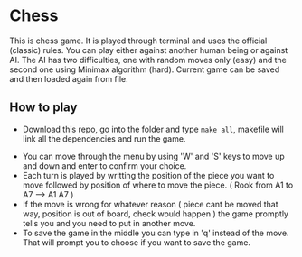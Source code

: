 # Chess
This is chess game. It is played through terminal and uses the official (classic) rules.
You can play either against another human being or against AI. The AI has two difficulties, one with random moves only (easy)
and the second one using Minimax algorithm (hard).
Current game can be saved and then loaded again from file.

## How to play
- Download this repo, go into the folder and type `make all`, makefile will link all the dependencies and run the game.
* You can move through the menu by using 'W' and 'S' keys to move up and down and enter to confirm your choice.
* Each turn is played by writting the position of the piece you want to move followed by position of where to move the piece.
( Rook from A1 to A7 --> A1 A7 )
* If the move is wrong for whatever reason ( piece cant be moved that way, position is out of board, check would happen )
the game promptly tells you and you need to put in another move.
* To save the game in the middle you can type in 'q' instead of the move. That will prompt you to choose if you want to save
the game.
